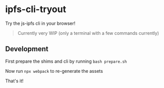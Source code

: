 # ipfs-cli-tryout

Try the js-ipfs cli in your browser!

> Currently very WIP (only a terminal with a few commands currently)

## Development

First prepare the shims and cli by running `bash prepare.sh`

Now run `npx webpack` to re-generate the assets

That's it!
